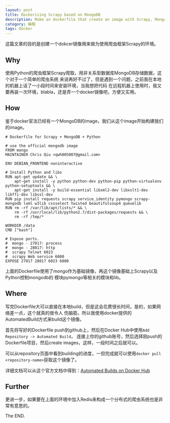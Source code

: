 ```yaml
---
layout: post
title: Dockerizing Scrapy based on MongoDB
description: Make an dockerfile that create an image with Scrapy, MongoDB based on Python2
category: 编程
tags: Docker
---
```


这篇文章的目的是创建一个dokcer镜像用来做为使用爬虫框架Scrapy的环境。
<!--more-->

## Why

使用Python的爬虫框架Scrapy爬取，用非关系型数据库MongoDB存储数据，这个对于一个简单的爬虫系统
来说再好不过了，但是遇到一个问题，之前我在本地的机器上话了一小段时间来安装环境，当我想把代码
在远程机器上使用时，我又要再装一次环境，blabla，还是弄一个docker镜像吧，方便又实用。

## How

鉴于docker官法已经有一个MongoDB的image，我们从这个image开始构建我们的image。

```
# Dockerfile for Scrapy + MongoDB + Python

# use the official mongodb image
FROM mongo
MAINTAINER Chris Qiu <qwh005007@gmail.com>

ENV DEBIAN_FRONTEND noninteractive

# Install Python and libs
RUN apt-get update && \
    apt-get install -y python python-dev python-pip python-virtualenv python-setuptools && \
    apt-get install -y build-essential libxml2-dev libxslt1-dev libffi-dev libssl-dev
RUN pip install requests scrapy service_identity pymongo scrapy-mongodb lxml w3lib cssselect twisted beautifulsoup4 queuelib
RUN rm -rf /var/lib/apt/lists/* && \
    rm -rf /usr/local/lib/python2.7/dist-packages/requests && \
    rm -rf /tmp/*

WORKDIR /data
CMD ["bash"]

# Expose ports.
#  mongo - 27017: process
#  mongo - 28017: http
#  scrapy Telnet 6023
#  scrapy Web service 6080
EXPOSE 27017 28017 6023 6080
```

上面的Dockerfile使用了mongo作为基础镜像，再这个镜像基础上Scrapy以及Python控制mongodb的
模块pymongo等相关的模块和lib。

## Where

写完Dockerfile大可以直接在本地build，但是这会花费很长时间，是的，如果网络差一点，这个就真的很令人
伤脑筋，所以我使用docker提供的AutomatedBuild方式来build这个镜像。

首先将写好的Dockerfile push到github上，然后在Docker Hub中使用`Add Repository -> Automated Build`，
连接上你的github账号，然后选择刚push的Dockerfile项目，然后create images，这样，一段时间之后就可以。

可以从repository页面中看到building的进度，一但完成就可以使用`docker pull <repository-name>`获取这个镜像了。

详细文档可以从这个官方文档中得到：[Automated Builds on Docker Hub](https://docs.docker.com/docker-hub/builds/)

## Further

更进一步，如果要在上面的环境中加入Redis来构成一个分布式的爬虫系统也是非常有意思的。

The END.
